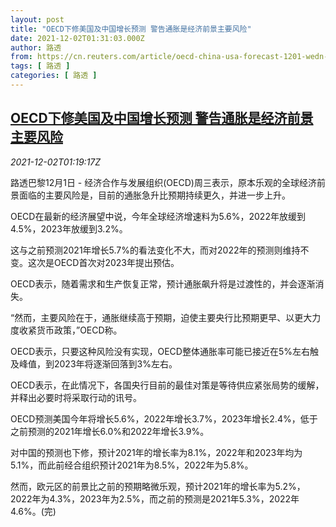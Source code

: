 ```yaml
---
layout: post
title: "OECD下修美国及中国增长预测 警告通胀是经济前景主要风险"
date: 2021-12-02T01:31:03.000Z
author: 路透
from: https://cn.reuters.com/article/oecd-china-usa-forecast-1201-wedn-idCNKBS2IH038
tags: [ 路透 ]
categories: [ 路透 ]
---
```

<!--1638408663000-->
[OECD下修美国及中国增长预测 警告通胀是经济前景主要风险](https://cn.reuters.com/article/oecd-china-usa-forecast-1201-wedn-idCNKBS2IH038)
------

<div>
<div><i>2021-12-02T01:19:17Z</i></div><p>路透巴黎12月1日 - 经济合作与发展组织(OECD)周三表示，原本乐观的全球经济前景面临的主要风险是，目前的通胀急升比预期持续更久，并进一步上升。</p><p>OECD在最新的经济展望中说，今年全球经济增速料为5.6%，2022年放缓到4.5%，2023年放缓到3.2%。</p><p>这与之前预测2021年增长5.7%的看法变化不大，而对2022年的预测则维持不变。这次是OECD首次对2023年提出预估。</p><p>OECD表示，随着需求和生产恢复正常，预计通胀飙升将是过渡性的，并会逐渐消失。</p><p>“然而，主要风险在于，通胀继续高于预期，迫使主要央行比预期更早、以更大力度收紧货币政策，”OECD称。</p><p>OECD表示，只要这种风险没有实现，OECD整体通胀率可能已接近在5%左右触及峰值，到2023年将逐渐回落到3%左右。</p><p>OECD表示，在此情况下，各国央行目前的最佳对策是等待供应紧张局势的缓解，并释出必要时将采取行动的讯号。</p><p>OECD预测美国今年将增长5.6%，2022年增长3.7%，2023年增长2.4%，低于之前预测的2021年增长6.0%和2022年增长3.9%。</p><p>对中国的预测也下修，预计2021年的增长率为8.1%，2022年和2023年均为5.1%，而此前经合组织预计2021年为8.5%，2022年为5.8%。</p><p>然而，欧元区的前景比之前的预期略微乐观，预计2021年的增长率为5.2%，2022年为4.3%，2023年为2.5%，而之前的预测是2021年5.3%，2022年4.6%。(完)</p>
</div>
